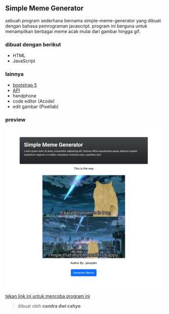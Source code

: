 ## Simple Meme Generator

sebuah program sederhana bernama simple-meme-generator yang dibuat dengan bahasa pemrograman javascript. program ini berguna untuk menampilkan berbagai meme acak mulai dari gambar hingga gif.

### dibuat dengan berikut

* HTML
* JavaScript

### lainnya

* [bootstrap 5](https://getbootstrap.com)
* [API](https://meme-api.herokuapp.com/gimme/wholesomememes)
* handphone
* code editor (Acode)
* edit gambar (Pixellab)

### preview

![gambar](https://github.com/candradwicahyo/simple-meme-generator/blob/master/preview.jpg)

[tekan link ini untuk mencoba program ini](https://candradwicahyo.github.io/simple-meme-generator)

> dibuat oleh **candra dwi cahyo**